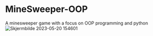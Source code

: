# MineSweeper-OOP
A minesweeper game with a focus on OOP programming and python
![Skjermbilde 2023-05-20 154601](https://github.com/seysha-git/MineSweeper-OOP/assets/76451995/379cb317-b63a-41da-b290-1abf463af18d)
